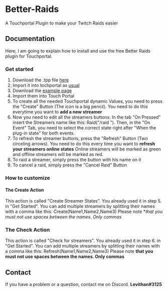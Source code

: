 # Better-Raids
A Touchportal Plugin to make your Twitch Raids easier

## Documentation
Here, I am going to explain how to install and use the free Better Raids plugin for Touchportal.

### Get started
1. Download the .tpp file [here](https://github.com/Levithan7/Better-Raids/blob/main/BetterRaid%20Testpage.tpz)
2. Import it into tochportal as [usual](https://www.touch-portal.com/blog/post/tutorials/import-plugin-guide.php#:~:text=Importing%20a%20plugin%20file&text=A%20Touch%20Portal%20plug%2Din%20file%20has%20the%20.,icon%20in%20the%20system%20tray.)
3. Download the [example page](https://github.com/Levithan7/Better-Raids/blob/main/BetterRaid%20Testpage.tpz)
4. Import them into Touch Portal
5. To create all the needed Touchportal dynamic Values, you need to press the "Create" Button (The icon is a big pencil). You need to do this everytime you want to **add a new streamer**
6. Now you need to edit all the streamers buttons. In the tab "On Pressed" insert the Streamers name like this: Raid("/raid <name>"). Then, in the "On Event" Tab, you need to select the correct state right after "When the plug-in state" for both events.
7. To refresh the streamer buttons, press the "Refresh" Button (Two circeling arrows). You need to do this every time you want to **refresh your streamers online states** Online streamers will be marked as green and offline streamers will be marked as red. 
8. To raid a streamer, simply press the button with his name on it
9. To cancel a raid, simply press the "Cancel Raid" Button

### How to customize
#### The Create Action
This action is called "Create Streamer States". You already used it in step 5. in "Get Started".
You can add multiple streamers by splitting their names with a comma like this: Create(Name1,Name2,Name3)
Please note **that you must not use spaces between the names. Only commas*

### The Check Action
This action is called "Check for streamers". You already used it in step 6. in "Get Started".
You can add multiple streamers by splitting their names with a comma like this: Refresh(Name1,Name2,Name3)
Please note **that you must not use spaces between the names. Only commas**
  
## Contact
If you have a problem or a question, contact me on Discord.
**Levithan#3125**
